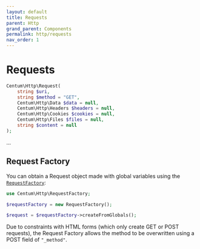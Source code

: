 ```yaml
---
layout: default
title: Requests
parent: Http
grand_parent: Components
permalink: http/requests
nav_order: 1
---
```




# Requests

```php
Centum\Http\Request(
    string $uri,
    string $method = "GET",
    Centum\Http\Data $data = null,
    Centum\Http\Headers $headers = null,
    Centum\Http\Cookies $cookies = null,
    Centum\Http\Files $files = null,
    string $content = null
);
```

...



## Request Factory

You can obtain a Request object made with global variables using the [`RequestFactory`](https://github.com/SidRoberts/centum/blob/development/src/Http/RequestFactory.php):

```php
use Centum\Http\RequestFactory;

$requestFactory = new RequestFactory();

$request = $requestFactory->createFromGlobals();
```

Due to constraints with HTML forms (which only create GET or POST requests), the Request Factory allows the method to be overwritten using a POST field of `"_method"`.
